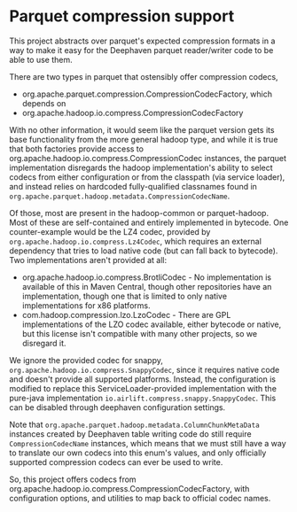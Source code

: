 # Parquet compression support

This project abstracts over parquet's expected compression formats in a way to make it easy for the Deephaven
parquet reader/writer code to be able to use them. 

There are two types in parquet that ostensibly offer compression codecs,
* org.apache.parquet.compression.CompressionCodecFactory, which depends on
* org.apache.hadoop.io.compress.CompressionCodecFactory

With no other information, it would seem like the parquet version gets its base functionality from the more general
hadoop type, and while it is true that both factories provide access to org.apache.hadoop.io.compress.CompressionCodec
instances, the parquet implementation disregards the hadoop implementation's ability to select codecs from either
configuration or from the classpath (via service loader), and instead relies on hardcoded fully-qualified classnames
found in `org.apache.parquet.hadoop.metadata.CompressionCodecName`.

Of those, most are present in the hadoop-common or parquet-hadoop. Most of these are self-contained and entirely
implemented in bytecode. One counter-example would be the LZ4 codec,  provided by `org.apache.hadoop.io.compress.Lz4Codec`,
which requires an external dependency that tries to load native code (but can fall back to bytecode). Two implementations
aren't provided at all:
* org.apache.hadoop.io.compress.BrotliCodec - No implementation is available of this in Maven Central, though other
repositories have an implementation, though one that is limited to only native implementations for x86 platforms.
* com.hadoop.compression.lzo.LzoCodec - There are GPL implementations of the LZO codec available, either bytecode or 
native, but this license isn't compatible with many other projects, so we disregard it.

We ignore the provided codec for snappy, `org.apache.hadoop.io.compress.SnappyCodec`, since it requires native code and
doesn't provide all supported platforms. Instead, the configuration is modified to replace this ServiceLoader-provided
implementation with the pure-java implementation `io.airlift.compress.snappy.SnappyCodec`. This can be disabled through
deephaven configuration settings.

Note that `org.apache.parquet.hadoop.metadata.ColumnChunkMetaData` instances created by Deephaven table writing code
do still require `CompressionCodecName` instances, which means that we must still have a way to translate our own codecs
into this enum's values, and only officially supported compression codecs can ever be used to write.

So, this project offers codecs from org.apache.hadoop.io.compress.CompressionCodecFactory, with configuration options,
and utilities to map back to official codec names.
